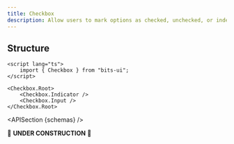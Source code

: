 ```yaml
---
title: Checkbox
description: Allow users to mark options as checked, unchecked, or indeterminate, accommodating versatile states.
---
```


<script>
	import { APISection, ComponentPreview, CheckboxDemo } from '@/components'
	export let schemas;
</script>

<ComponentPreview name="checkbox-demo" comp="Checkbox">

<CheckboxDemo slot="preview" />

</ComponentPreview>

## Structure

```svelte
<script lang="ts">
	import { Checkbox } from "bits-ui";
</script>

<Checkbox.Root>
	<Checkbox.Indicator />
	<Checkbox.Input />
</Checkbox.Root>
```

<APISection {schemas} />

🚧 **UNDER CONSTRUCTION** 🚧
